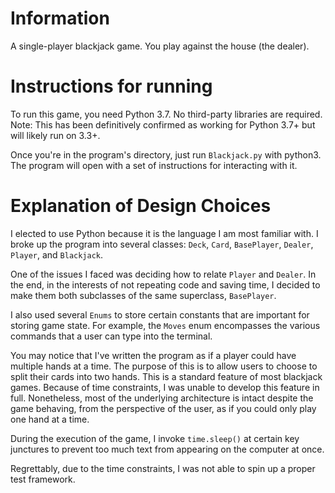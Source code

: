 # Information

A single-player blackjack game. You play against the house (the dealer).

# Instructions for running

To run this game, you need Python 3.7. No third-party libraries are required. Note: This has been definitively confirmed as working for Python 3.7+ but will likely run on 3.3+.

Once you're in the program's directory, just run `Blackjack.py` with python3. The program will open with a set of instructions for interacting with it.

# Explanation of Design Choices

I elected to use Python because it is the language I am most familiar with. I broke up the program into several classes: `Deck`, `Card`, `BasePlayer`, `Dealer`, `Player`, and `Blackjack`.

One of the issues I faced was deciding how to relate `Player` and `Dealer`. In the end, in the interests of not repeating code and saving time, I decided to make them both subclasses of the same superclass, `BasePlayer`.

I also used several `Enums` to store certain constants that are important for storing game state. For example, the `Moves` enum encompasses the various commands that a user can type into the terminal.

You may notice that I've written the program as if a player could have multiple hands at a time. The purpose of this is to allow users to choose to split their cards into two hands. This is a standard feature of most blackjack games. Because of time constraints, I was unable to develop this feature in full. Nonetheless, most of the underlying architecture is intact despite the game behaving, from the perspective of the user, as if you could only play one hand at a time.

During the execution of the game, I invoke `time.sleep()` at certain key junctures to prevent too much text from appearing on the computer at once.

Regrettably, due to the time constraints, I was not able to spin up a proper test framework.
